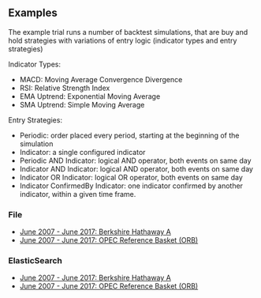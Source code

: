 ## Examples
The example trial runs a number of backtest simulations, that are buy and hold strategies with variations of entry logic (indicator types and entry strategies)

Indicator Types:
- MACD: Moving Average Convergence Divergence
- RSI: Relative Strength Index
- EMA Uptrend: Exponential Moving Average
- SMA Uptrend: Simple Moving Average

Entry Strategies:
- Periodic: order placed every period, starting at the beginning of the simulation
- Indicator: a single configured indicator
- Periodic AND Indicator: logical AND operator, both events on same day
- Indicator AND Indicator: logical AND operator, both events on same day
- Indicator OR Indicator: logical OR operator, both events on same day
- Indicator ConfirmedBy Indicator: one indicator confirmed by another indicator, within a given time frame.

### File
- [June 2007 - June 2017: Berkshire Hathaway A](file/06_2007-06_2017-brk_a.md)
- [June 2007 - June 2017: OPEC Reference Basket (ORB)](file/06_2007-06_2017-orb.md)

### ElasticSearch
- [June 2007 - June 2017: Berkshire Hathaway A](es/06_2007-06_2017-brk_a.md)
- [June 2007 - June 2017: OPEC Reference Basket (ORB)](es/06_2007-06_2017-orb.md)
